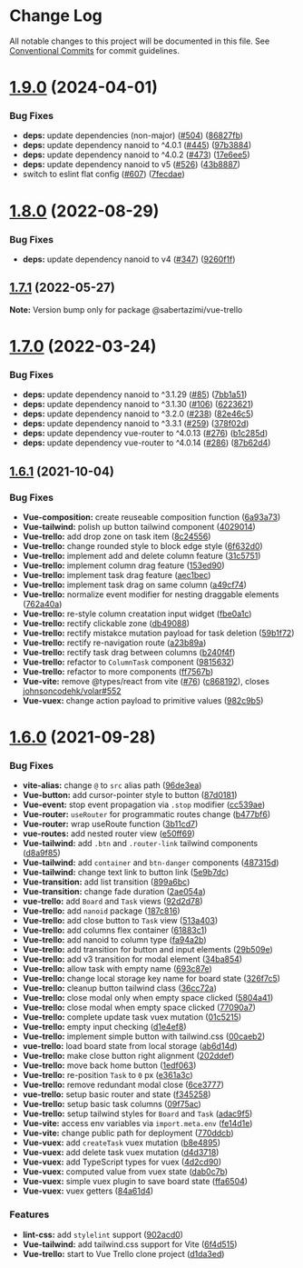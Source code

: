 # Change Log

All notable changes to this project will be documented in this file.
See [Conventional Commits](https://conventionalcommits.org) for commit guidelines.

# [1.9.0](https://github.com/sabertazimi/awesome-web/compare/v1.8.0...v1.9.0) (2024-04-01)

### Bug Fixes

- **deps:** update dependencies (non-major) ([#504](https://github.com/sabertazimi/awesome-web/issues/504)) ([86827fb](https://github.com/sabertazimi/awesome-web/commit/86827fbdec15bac30b8270d553a286bc5fe09bb5))
- **deps:** update dependency nanoid to ^4.0.1 ([#445](https://github.com/sabertazimi/awesome-web/issues/445)) ([97b3884](https://github.com/sabertazimi/awesome-web/commit/97b38840315185aa94b5e71f421e203c9a560573))
- **deps:** update dependency nanoid to ^4.0.2 ([#473](https://github.com/sabertazimi/awesome-web/issues/473)) ([17e6ee5](https://github.com/sabertazimi/awesome-web/commit/17e6ee51b184d1f6cf42550ae456a75a1b8876e2))
- **deps:** update dependency nanoid to v5 ([#526](https://github.com/sabertazimi/awesome-web/issues/526)) ([43b8887](https://github.com/sabertazimi/awesome-web/commit/43b888738e4f7baf1e937bd61dbd8e766f93102e))
- switch to eslint flat config ([#607](https://github.com/sabertazimi/awesome-web/issues/607)) ([7fecdae](https://github.com/sabertazimi/awesome-web/commit/7fecdae1f27a4c636943b87eb2f2efa0ae192213))

# [1.8.0](https://github.com/sabertazimi/awesome-web/compare/v1.7.1...v1.8.0) (2022-08-29)

### Bug Fixes

- **deps:** update dependency nanoid to v4 ([#347](https://github.com/sabertazimi/awesome-web/issues/347)) ([9260f1f](https://github.com/sabertazimi/awesome-web/commit/9260f1fd76825fb577e25593a632ef93c85fe6cc))

## [1.7.1](https://github.com/sabertazimi/awesome-web/compare/v1.7.0...v1.7.1) (2022-05-27)

**Note:** Version bump only for package @sabertazimi/vue-trello

# [1.7.0](https://github.com/sabertazimi/awesome-web/compare/v1.6.1...v1.7.0) (2022-03-24)

### Bug Fixes

- **deps:** update dependency nanoid to ^3.1.29 ([#85](https://github.com/sabertazimi/awesome-web/issues/85)) ([7bb1a51](https://github.com/sabertazimi/awesome-web/commit/7bb1a513bfd8de7ad93f64bc1f0695a36b6c58ad))
- **deps:** update dependency nanoid to ^3.1.30 ([#106](https://github.com/sabertazimi/awesome-web/issues/106)) ([6223621](https://github.com/sabertazimi/awesome-web/commit/6223621d796e20d623073422a09944914761973f))
- **deps:** update dependency nanoid to ^3.2.0 ([#238](https://github.com/sabertazimi/awesome-web/issues/238)) ([82e46c5](https://github.com/sabertazimi/awesome-web/commit/82e46c52cd61f8fef09cc00702ecf8efb2717726))
- **deps:** update dependency nanoid to ^3.3.1 ([#259](https://github.com/sabertazimi/awesome-web/issues/259)) ([378f02d](https://github.com/sabertazimi/awesome-web/commit/378f02db78f04bc74f82add875304742495c728e))
- **deps:** update dependency vue-router to ^4.0.13 ([#276](https://github.com/sabertazimi/awesome-web/issues/276)) ([b1c285d](https://github.com/sabertazimi/awesome-web/commit/b1c285d93ee0155f1e77421dd783e5981c564e00))
- **deps:** update dependency vue-router to ^4.0.14 ([#286](https://github.com/sabertazimi/awesome-web/issues/286)) ([87b62d4](https://github.com/sabertazimi/awesome-web/commit/87b62d499018c7d6e4901271866039739ecd16f7))

## [1.6.1](https://github.com/sabertazimi/awesome-web/compare/v1.6.0...v1.6.1) (2021-10-04)

### Bug Fixes

- **Vue-composition:** create reuseable composition function ([6a93a73](https://github.com/sabertazimi/awesome-web/commit/6a93a73e5ebb6f94f3fc7cb65c6c442e51ecb3c4))
- **Vue-tailwind:** polish up button tailwind component ([4029014](https://github.com/sabertazimi/awesome-web/commit/40290144d65028f639fb93d69b42d1ad867d185b))
- **Vue-trello:** add drop zone on task item ([8c24556](https://github.com/sabertazimi/awesome-web/commit/8c24556a4d330f8a2381d14bdca1dc2664ffe5c6))
- **Vue-trello:** change rounded style to block edge style ([6f632d0](https://github.com/sabertazimi/awesome-web/commit/6f632d0b345ef03d092550ddf2bc915e71e1b2d2))
- **Vue-trello:** implement add and delete column feature ([31c5751](https://github.com/sabertazimi/awesome-web/commit/31c5751c1b80b36a6240a44f3565ec4bdeed7d76))
- **Vue-trello:** implement column drag feature ([153ed90](https://github.com/sabertazimi/awesome-web/commit/153ed904183ac1b216c490f4c2b906a556f8726f))
- **Vue-trello:** implement task drag feature ([aec1bec](https://github.com/sabertazimi/awesome-web/commit/aec1bec865633b481a89b6c727ae6cd8204d7485))
- **Vue-trello:** implement task drag on same column ([a49cf74](https://github.com/sabertazimi/awesome-web/commit/a49cf74adbfe3390fd0ba5ec4704fe5b2578b934))
- **Vue-trello:** normalize event modifier for nesting draggable elements ([762a40a](https://github.com/sabertazimi/awesome-web/commit/762a40a39f453758ab163257d456852ae9ca26e4))
- **Vue-trello:** re-style column creatation input widget ([fbe0a1c](https://github.com/sabertazimi/awesome-web/commit/fbe0a1c20a1863e05ff565bf4ddc09f3b9979d76))
- **Vue-trello:** rectify clickable zone ([db49088](https://github.com/sabertazimi/awesome-web/commit/db490884fb11b87901824ebd29504991bb6b5bc5))
- **Vue-trello:** rectify mistakce mutation payload for task deletion ([59b1f72](https://github.com/sabertazimi/awesome-web/commit/59b1f72a0ff8ee18caeccba9a88061e94392240c))
- **Vue-trello:** rectify re-navigation route ([a23b89a](https://github.com/sabertazimi/awesome-web/commit/a23b89a3851e085355a836dceecced11e49f1944))
- **Vue-trello:** rectify task drag between columns ([b240f4f](https://github.com/sabertazimi/awesome-web/commit/b240f4fc253c0308871dfe60343d89f4b61fb031))
- **Vue-trello:** refactor to `ColumnTask` component ([9815632](https://github.com/sabertazimi/awesome-web/commit/981563273f588a4b41abc94f701b2802bea709af))
- **Vue-trello:** refactor to more components ([ff7567b](https://github.com/sabertazimi/awesome-web/commit/ff7567b70470ae8af8092b5b17fca265cb8cceca))
- **Vue-vite:** remove @types/react from vite ([#76](https://github.com/sabertazimi/awesome-web/issues/76)) ([c868192](https://github.com/sabertazimi/awesome-web/commit/c868192bc3eea6ad515fbf5b20f70aa8d628f92f)), closes [johnsoncodehk/volar#552](https://github.com/johnsoncodehk/volar/issues/552)
- **Vue-vuex:** change action payload to primitive values ([982c9b5](https://github.com/sabertazimi/awesome-web/commit/982c9b57b6d77419363c93898226e425a03281a1))

# [1.6.0](https://github.com/sabertazimi/awesome-web/compare/v1.5.0...v1.6.0) (2021-09-28)

### Bug Fixes

- **vite-alias:** change `@` to `src` alias path ([96de3ea](https://github.com/sabertazimi/awesome-web/commit/96de3ea94c0fb7fa9afe3e31ba5a9c8f8251ff7d))
- **Vue-button:** add cursor-pointer style to button ([87d0181](https://github.com/sabertazimi/awesome-web/commit/87d0181001339519ae0e5fac7ffab7eff7a5a971))
- **Vue-event:** stop event propagation via `.stop` modifier ([cc539ae](https://github.com/sabertazimi/awesome-web/commit/cc539aec4623e9a1f4fb84a04e69cdb2a28e267f))
- **Vue-router:** `useRouter` for programmatic routes change ([b477bf6](https://github.com/sabertazimi/awesome-web/commit/b477bf67035c3a61ace0de89cee23c5806315adc))
- **Vue-router:** wrap useRoute function ([3b11cd7](https://github.com/sabertazimi/awesome-web/commit/3b11cd733af50e23de689e72dd93a7ad52831ce2))
- **vue-routes:** add nested router view ([e50ff69](https://github.com/sabertazimi/awesome-web/commit/e50ff69757b80ed3c413c1f00131bf0c71d4cb78))
- **Vue-tailwind:** add `.btn` and `.router-link` tailwind components ([d8a9f85](https://github.com/sabertazimi/awesome-web/commit/d8a9f8503cd4bf1f4403df1e7d7f42ad5e0b2ba8))
- **Vue-tailwind:** add `container` and `btn-danger` components ([487315d](https://github.com/sabertazimi/awesome-web/commit/487315d947c5a8157d5c5d0a83baf3823e9d9153))
- **Vue-tailwind:** change text link to button link ([5e9b7dc](https://github.com/sabertazimi/awesome-web/commit/5e9b7dcbabc465780b88e40f26f94c292b084027))
- **Vue-transition:** add list transition ([899a6bc](https://github.com/sabertazimi/awesome-web/commit/899a6bc2d4c84b765cd6633b5cd136147a56719c))
- **Vue-transition:** change fade duration ([2ae054a](https://github.com/sabertazimi/awesome-web/commit/2ae054abe9958e90f6558816103eaaa8adff5474))
- **vue-trello:** add `Board` and `Task` views ([92d2d78](https://github.com/sabertazimi/awesome-web/commit/92d2d7885c561bcca822ed904f6beceaf0493845))
- **Vue-trello:** add `nanoid` package ([187c816](https://github.com/sabertazimi/awesome-web/commit/187c81663b360219f5b73cd65728913458e44e66))
- **Vue-trello:** add close button to `Task` view ([513a403](https://github.com/sabertazimi/awesome-web/commit/513a4037d6b17d75b5d69cac9f2c778ad367d112))
- **Vue-trello:** add columns flex container ([61883c1](https://github.com/sabertazimi/awesome-web/commit/61883c106f63c3048f236b81d58f014f99ad592e))
- **Vue-trello:** add nanoid to column type ([fa94a2b](https://github.com/sabertazimi/awesome-web/commit/fa94a2bceb9ed920278bfe020e2eb247f38750b4))
- **Vue-trello:** add transition for button and input elements ([29b509e](https://github.com/sabertazimi/awesome-web/commit/29b509ebb2a62fdb3de404272094700a2d6ec0de))
- **Vue-trello:** add v3 transition for modal element ([34ba854](https://github.com/sabertazimi/awesome-web/commit/34ba854cdd7f270173636f67b2fd8a02d9d3c725))
- **Vue-trello:** allow task with empty name ([693c87e](https://github.com/sabertazimi/awesome-web/commit/693c87e5dfa6ea9295a0c4eb092eaa0338d31a43))
- **Vue-trello:** change local storage key name for board state ([326f7c5](https://github.com/sabertazimi/awesome-web/commit/326f7c56e2b90ff29738d67eae41a86ceea9ccbf))
- **Vue-trello:** cleanup button tailwind class ([36cc72a](https://github.com/sabertazimi/awesome-web/commit/36cc72a72210667cad0b76bbe965aecae784897c))
- **Vue-trello:** close modal only when empty space clicked ([5804a41](https://github.com/sabertazimi/awesome-web/commit/5804a41d277c38fcf8c8491530797fce0f66976e))
- **Vue-trello:** close modal when empty space clicked ([77090a7](https://github.com/sabertazimi/awesome-web/commit/77090a72d2fa0c4bfd556351d7fcf40676e6eb0e))
- **Vue-trello:** complete update task vuex mutation ([01c5215](https://github.com/sabertazimi/awesome-web/commit/01c5215fa1381e6b74bd94d042e97160c1e49eb0))
- **Vue-trello:** empty input checking ([d1e4ef8](https://github.com/sabertazimi/awesome-web/commit/d1e4ef8e47a11d4b09352c771908d901bef80407))
- **Vue-trello:** implement simple button with tailwind.css ([00caeb2](https://github.com/sabertazimi/awesome-web/commit/00caeb2ed1a9c881a44285a36ef8ef3d7d2a5e98))
- **vue-trello:** load board state from local storage ([ab6d14d](https://github.com/sabertazimi/awesome-web/commit/ab6d14d25d768ecb175d1c4eeec276f3773fd469))
- **Vue-trello:** make close button right alignment ([202ddef](https://github.com/sabertazimi/awesome-web/commit/202ddef95277d6dcb63aea0a0ba4d19ed3ed59db))
- **Vue-trello:** move back home button ([1edf063](https://github.com/sabertazimi/awesome-web/commit/1edf06362243bb7a908fa1293e037ee97301b45c))
- **Vue-trello:** re-position `Task` to `0` px ([e361a3c](https://github.com/sabertazimi/awesome-web/commit/e361a3cfb563f21abad220013777b24a71ca4616))
- **Vue-trello:** remove redundant modal close ([6ce3777](https://github.com/sabertazimi/awesome-web/commit/6ce3777b21f8de102fdbc27b753c60760f579ba9))
- **vue-trello:** setup basic router and state ([f345258](https://github.com/sabertazimi/awesome-web/commit/f3452583b9aaf556665e1593ea6f52dc022cedf3))
- **Vue-trello:** setup basic task columns ([09f75ac](https://github.com/sabertazimi/awesome-web/commit/09f75acf5da929350217dd2c4e154bc16bb96c0b))
- **Vue-trello:** setup tailwind styles for `Board` and `Task` ([adac9f5](https://github.com/sabertazimi/awesome-web/commit/adac9f5d5588dbd15c7740eadfcbf882b2dfdb64))
- **Vue-vite:** access env variables via `import.meta.env` ([fe14d1e](https://github.com/sabertazimi/awesome-web/commit/fe14d1e1c6da740aa6947eceff662ff741ace408))
- **Vue-vite:** change public path for deployment ([770ddcb](https://github.com/sabertazimi/awesome-web/commit/770ddcbad5e2cda3cc4023f442c60a7aea285099))
- **Vue-vuex:** add `createTask` vuex mutation ([b8e4895](https://github.com/sabertazimi/awesome-web/commit/b8e489572ace1a943c92e81cbb6eebde47e63f0b))
- **Vue-vuex:** add delete task vuex mutation ([d4d3718](https://github.com/sabertazimi/awesome-web/commit/d4d3718c630274c931c855fe5908a2c7ee93dd68))
- **Vue-vuex:** add TypeScript types for vuex ([4d2cd90](https://github.com/sabertazimi/awesome-web/commit/4d2cd90f68956101024aad1c40910b24af5665d7))
- **Vue-vuex:** computed value from vuex state ([dab0c7b](https://github.com/sabertazimi/awesome-web/commit/dab0c7be344a0bf6c1c13fb7146924b074d83785))
- **Vue-vuex:** simple vuex plugin to save board state ([ffa6504](https://github.com/sabertazimi/awesome-web/commit/ffa650435bb92217b517bcdbd78a94356fb69ddc))
- **Vue-vuex:** vuex getters ([84a61d4](https://github.com/sabertazimi/awesome-web/commit/84a61d4e4c299a440f1b1e72685456107f2ba9ba))

### Features

- **lint-css:** add `stylelint` support ([902acd0](https://github.com/sabertazimi/awesome-web/commit/902acd0e441e14191fd673093d84087bd3903795))
- **Vue-tailwind:** add tailwind.css support for Vite ([6f4d515](https://github.com/sabertazimi/awesome-web/commit/6f4d51500fcb0c615e05c8b95594239eff5ab5d3))
- **Vue-trello:** start to Vue Trello clone project ([d1da3ed](https://github.com/sabertazimi/awesome-web/commit/d1da3ed21d32e8f37e460d402d9858bd088f6f97))
